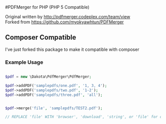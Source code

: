 #PDFMerger for PHP (PHP 5 Compatible)

Original written by http://pdfmerger.codeplex.com/team/view<br />
Forked from https://github.com/myokyawhtun/PDFMerger

## Composer Compatible

I've just forked this package to make it compatible with composer

### Example Usage
```php

$pdf = new \Dakota\PdfMerger\PdfMerger;

$pdf->addPDF('samplepdfs/one.pdf', '1, 3, 4');
$pdf->addPDF('samplepdfs/two.pdf', '1-2');
$pdf->addPDF('samplepdfs/three.pdf', 'all');


$pdf->merge('file', 'samplepdfs/TEST2.pdf');

// REPLACE 'file' WITH 'browser', 'download', 'string', or 'file' for output options
```
